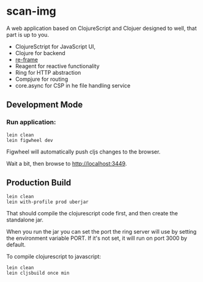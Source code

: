 # scan-img

A web application based on ClojureScript and Clojuer designed to well, that part is up to you.

- ClojureSctript for JavaScript UI,
- Clojure for backend
- [re-frame](https://github.com/Day8/re-frame)
- Reagent for reactive functionality
- Ring for HTTP abstraction
- Compjure for routing
- core.async for CSP in he file handling service


## Development Mode

### Run application:

```
lein clean
lein figwheel dev
```

Figwheel will automatically push cljs changes to the browser.

Wait a bit, then browse to [http://localhost:3449](http://localhost:3449).

## Production Build

```
lein clean
lein with-profile prod uberjar
```

That should compile the clojurescript code first, and then create the standalone jar.

When you run the jar you can set the port the ring server will use by setting the environment variable PORT.
If it's not set, it will run on port 3000 by default.


To compile clojurescript to javascript:

```
lein clean
lein cljsbuild once min
```
